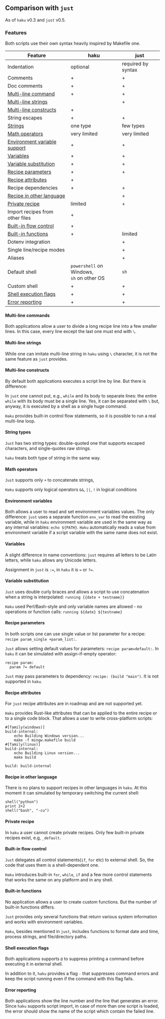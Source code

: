 ## Comparison with `just`

As of `haku` v0.3 and `just` v0.5.

### Features

Both scripts use their own syntax heavily inspired by Makefile one.

| Feature | haku | just |
| --- | --- | --- |
| Indentation | optional | required by syntax |
| Comments | + | + |
| Doc comments | + | + |
| [Multi-line command](#multi-line-commands) | + | + |
| [Multi-line strings](#multi-line-strings) |   | + |
| [Multi-line constructs](#multi-line-constructs) | + |   |
| String escapes | + | + |
| [Strings](#string-types) | one type | few types |
| [Math operators](#math-operators) | very limited | very limited |
| [Environment variable support](#environment-variables) | + | + |
| [Variables](#variables) | + | + |
| [Variable substitution](#variable-substitution) | + | + |
| [Recipe parameters](#recipe-parameters) | + | + |
| [Recipe attributes](#recipe-attributes) | + |   |
| Recipe dependencies | + | + |
| [Recipe in other language](#recipe-in-other-language) |   | + |
| [Private recipe](#private-recipe) | limited | + |
| Import recipes from other files | + |   |
| [Built-in flow control](#built-in-flow-control) | + |   |
| [Built-in functions](#built-in-functions) | + | limited |
| Dotenv integration |   | + |
| Single line/recipe modes |   | + |
| Aliases |   | + |
| Default shell | `powershell` on Windows, <br /> `sh` on other OS | `sh` |
| Custom shell | + | + |
| [Shell execution flags](#shell-execution-flags) | + | + |
| [Error reporting](#error-reporting) | + | + |

#### Multi-line commands

Both applications allow a user to divide a long recipe line into a few smaller lines. In this case, every line
except the last one must end with `\`.

#### Multi-line strings

While one can imitate multi-line string in `haku` using `\` character, it is not the same feature as `just` provides.

#### Multi-line constructs

By default both applications executes a script line by line. But there is difference:

In `just` one cannot put, e.g., `while` and its body to separate lines: the entire `while` with its body must be a 
single line. Yes, it can be separated with `\` but, anyway, it is executed by a shell as a single huge command.

`Haku` provides built-in control flow statements, so it is possible to run a real multi-line loop.

#### String types

`Just` has two string types: double-quoted one that supports escaped characters, and  single-quotes raw strings.

`haku` treats both type of string in the same way.

#### Math operators

`Just` supports only `+` to concatenate strings,

`Haku` supports only logical operators `&&`, `||`, `!` in logical conditions

#### Environment variables

Both allows a user to read and set environment variables values. The only difference: `just` uses a separate function
`env_var` to read the existing variable, while in `haku` environment variable are used in the same way as any internal
variables: `echo ${PATH}`. `Haku` automatically reads a value from environment variable if a script variable with the
same name does not exist.

#### Variables

A slight difference in name conventions: `just` requires all letters to be Latin letters, while `haku` allows any
Unicode letters.

Assignment in `just` is `:=`, in `haku` it is `=` or `?=`.

#### Variable substitution

`Just` uses double curly braces and allows a script to use concatenation when a string is interpolated: 
`running {{date + testname}}`

`Haku` used Perl/Bash-style and only variable names are allowed - no operations or function calls:
`running ${date} ${testname}`

#### Recipe parameters

In both scripts one can use single value or list parameter for a recipe:
`recipe param_single +param_list:`.

`Just` allows setting default values for parameters: `recipe param=default:`. In `haku` it can be simulated with
assign-if-empty operator:

```
recipe param:
  param ?= default
```

`Just` may pass parameters to dependency: `recipe: (build "main")`. It is not supported in `haku`.

#### Recipe attributes

For `just` recipe attributes are in roadmap and are not supported yet.

`Haku` provides Rust-like attributes that can be applied to the entire recipe or to a single code block. That allows
a user to write cross-platform scripts:

```
#[family(windows)]
build-internal:
    echo Building Windows version...
    make -f mingw.makefile build
#[family(linux)]
build-internal:
    echo Building Linux version...
    make build

build: build-internal
```

#### Recipe in other language

There is no plans to support recipes in other languages in `haku`. At this moment it can simulated by temporary
switching the current shell:

```
shell("python")
print 2+2
shell("bash", "-cu")
```

#### Private recipe

In `haku` a user cannot create private recipes. Only few built-in private recipes exist, e.g, `_default`.

#### Built-in flow control

`Just` delegates all control statements(`if`, `for` etc) to external shell. So, the code that uses them is a
shell-dependent one.

`Haku` introduces built-in `for`, `while`, `if` and a few more control statements that works the same on any
platform and in any shell.

#### Built-in functions

No application allows a user to create custom functions. But the number of built-in functions differs.

`Just` provides only several functions that return various system information and works with environment variables.

`Haku`, besides mentioned in `just`, includes functions to format date and time, process strings, and file/directory paths.

#### Shell execution flags

Both applications supports `@` to suppress printing  a command before executing it in external shell.

In addition to it, `haku` provides a flag `-` that suppresses command errors and keep the script running even if 
the command with this flag fails.

#### Error reporting

Both applications show the line number and the line that generates an error. Since `haku` supports script import,
in case of more than one script is loaded, the error should show the name of the script which contain the failed line.
